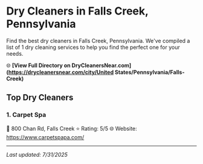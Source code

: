 # Dry Cleaners in Falls Creek, Pennsylvania

Find the best dry cleaners in Falls Creek, Pennsylvania. We've compiled a list of 1 dry cleaning services to help you find the perfect one for your needs.

🌐 **[View Full Directory on DryCleanersNear.com](https://drycleanersnear.com/city/United States/Pennsylvania/Falls-Creek)**

## Top Dry Cleaners

### 1. Carpet Spa
📍 800 Chan Rd, Falls Creek
⭐ Rating: 5/5
🌐 Website: https://www.carpetspapa.com/


---

*Last updated: 7/31/2025*

